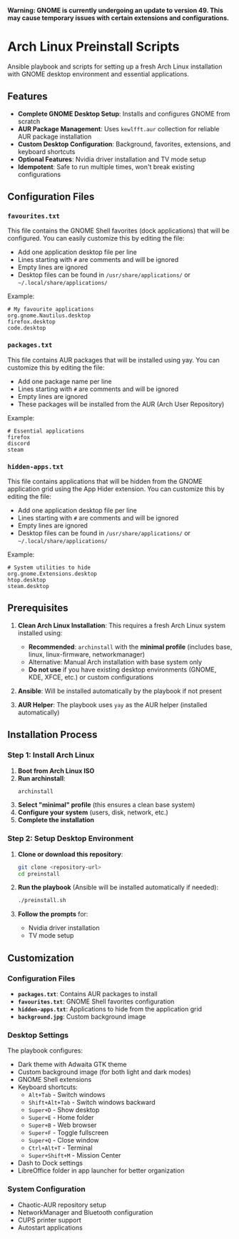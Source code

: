 **Warning: GNOME is currently undergoing an update to version 49. This may cause temporary issues with certain extensions and configurations.**

# Arch Linux Preinstall Scripts

Ansible playbook and scripts for setting up a fresh Arch Linux installation with GNOME desktop environment and essential applications.

## Features

- **Complete GNOME Desktop Setup**: Installs and configures GNOME from scratch
- **AUR Package Management**: Uses `kewlfft.aur` collection for reliable AUR package installation
- **Custom Desktop Configuration**: Background, favorites, extensions, and keyboard shortcuts
- **Optional Features**: Nvidia driver installation and TV mode setup
- **Idempotent**: Safe to run multiple times, won't break existing configurations

## Configuration Files

### `favourites.txt`
This file contains the GNOME Shell favorites (dock applications) that will be configured. You can easily customize this by editing the file:

- Add one application desktop file per line
- Lines starting with `#` are comments and will be ignored
- Empty lines are ignored
- Desktop files can be found in `/usr/share/applications/` or `~/.local/share/applications/`

Example:
```
# My favourite applications
org.gnome.Nautilus.desktop
firefox.desktop
code.desktop
```

### `packages.txt`
This file contains AUR packages that will be installed using yay. You can customize this by editing the file:

- Add one package name per line
- Lines starting with `#` are comments and will be ignored
- Empty lines are ignored
- These packages will be installed from the AUR (Arch User Repository)

Example:
```
# Essential applications
firefox
discord
steam
```

### `hidden-apps.txt`
This file contains applications that will be hidden from the GNOME application grid using the App Hider extension. You can customize this by editing the file:

- Add one application desktop file per line
- Lines starting with `#` are comments and will be ignored
- Empty lines are ignored
- Desktop files can be found in `/usr/share/applications/` or `~/.local/share/applications/`

Example:
```
# System utilities to hide
org.gnome.Extensions.desktop
htop.desktop
steam.desktop
```

## Prerequisites

1. **Clean Arch Linux Installation**: This requires a fresh Arch Linux system installed using:
   - **Recommended**: `archinstall` with the **minimal profile** (includes base, linux, linux-firmware, networkmanager)
   - Alternative: Manual Arch installation with base system only
   - **Do not use** if you have existing desktop environments (GNOME, KDE, XFCE, etc.) or custom configurations

2. **Ansible**: Will be installed automatically by the playbook if not present
3. **AUR Helper**: The playbook uses `yay` as the AUR helper (installed automatically)

## Installation Process

### Step 1: Install Arch Linux
1. **Boot from Arch Linux ISO**
2. **Run archinstall**:
   ```bash
   archinstall
   ```
3. **Select "minimal" profile** (this ensures a clean base system)
4. **Configure your system** (users, disk, network, etc.)
5. **Complete the installation**

### Step 2: Setup Desktop Environment
1. **Clone or download this repository**:
   ```bash
   git clone <repository-url>
   cd preinstall
   ```

2. **Run the playbook** (Ansible will be installed automatically if needed):
   ```bash
   ./preinstall.sh
   ```

3. **Follow the prompts** for:
   - Nvidia driver installation
   - TV mode setup

## Customization

### Configuration Files
- **`packages.txt`**: Contains AUR packages to install
- **`favourites.txt`**: GNOME Shell favorites configuration
- **`hidden-apps.txt`**: Applications to hide from the application grid
- **`background.jpg`**: Custom background image

### Desktop Settings
The playbook configures:
- Dark theme with Adwaita GTK theme
- Custom background image (for both light and dark modes)
- GNOME Shell extensions
- Keyboard shortcuts:
  - `Alt+Tab` - Switch windows
  - `Shift+Alt+Tab` - Switch windows backward
  - `Super+D` - Show desktop
  - `Super+E` - Home folder
  - `Super+B` - Web browser
  - `Super+F` - Toggle fullscreen
  - `Super+Q` - Close window
  - `Ctrl+Alt+T` - Terminal
  - `Super+Shift+M` - Mission Center
- Dash to Dock settings
- LibreOffice folder in app launcher for better organization

### System Configuration
- Chaotic-AUR repository setup
- NetworkManager and Bluetooth configuration
- CUPS printer support
- Autostart applications
